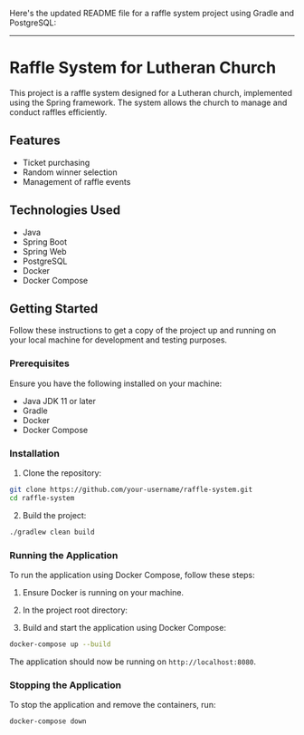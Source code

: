 Here's the updated README file for a raffle system project using Gradle and PostgreSQL:

---

# Raffle System for Lutheran Church

This project is a raffle system designed for a Lutheran church, implemented using the Spring framework. The system allows the church to manage and conduct raffles efficiently.

## Features

- Ticket purchasing
- Random winner selection
- Management of raffle events

## Technologies Used

- Java
- Spring Boot
- Spring Web
- PostgreSQL
- Docker
- Docker Compose

## Getting Started

Follow these instructions to get a copy of the project up and running on your local machine for development and testing purposes.

### Prerequisites

Ensure you have the following installed on your machine:

- Java JDK 11 or later
- Gradle
- Docker
- Docker Compose

### Installation

1. Clone the repository:

```bash
git clone https://github.com/your-username/raffle-system.git
cd raffle-system
```

2. Build the project:

```bash
./gradlew clean build
```

### Running the Application

To run the application using Docker Compose, follow these steps:

1. Ensure Docker is running on your machine.

2. In the project root directory:


3. Build and start the application using Docker Compose:

```bash
docker-compose up --build
```

The application should now be running on `http://localhost:8080`.

### Stopping the Application

To stop the application and remove the containers, run:

```bash
docker-compose down
```
